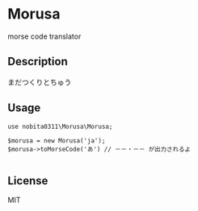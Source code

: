 
# Morusa

morse code translator

## Description

まだつくりとちゅう


## Usage

```
use nobita0311\Morusa\Morusa;

$morusa = new Morusa('ja');
$morusa->toMorseCode('あ') // －－・－－ が出力されるよ


```


## License
MIT
